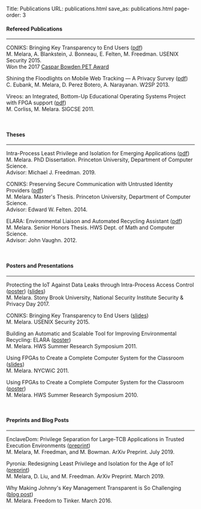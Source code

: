 Title: Publications
URL: publications.html
save_as: publications.html
page-order: 3

<div class="left">
<h4 class="text-primary">Refereed Publications</h4><hr class="line"/>
<div class="inner">
<p>
CONIKS: Bringing Key Transparency to End Users (<a class="text-info" href="static/pubs/sec15-paper-melara.pdf">pdf</a>)
<br/>
<span class="label_gray">M. Melara, A. Blankstein, J. Bonneau, E. Felten, M. Freedman. USENIX Security 2015.</span>
<br/>
<span class="text-success">Won the 2017 <a href="https://www.petsymposium.org/award/"><u>Caspar Bowden PET Award</u></a></span>
</p>
<p>
Shining the Floodlights on Mobile Web Tracking — A Privacy Survey (<a class="text-info" href="static/pubs/s2p2.pdf">pdf</a>)
<br/>
<span class="label_gray">C. Eubank, M. Melara, D. Perez Botero, A. Narayanan. W2SP 2013.</span>
</p>
<p>
Vireos: an Integrated, Bottom-Up Educational Operating Systems Project with FPGA support (<a class="text-info" href="static/pubs/vireos.pdf">pdf</a>)
<br/>
<span class="label_gray">M. Corliss, M. Melara. SIGCSE 2011.</span>
</p>
</div>
<br/>

<h4 class="text-primary">Theses</h4><hr class="line"/>
<div class="inner">
<p>
Intra-Process Least Privilege and Isolation for Emerging Applications (<a class="text-info" href="static/pubs/phd-thesis.pdf">pdf</a>)
<br/>
<span class="label_gray">M. Melara. PhD Dissertation. Princeton University, Department of Computer Science. <br/>Advisor: Michael J. Freedman. 2019.</span>
</p>
<p>
CONIKS: Preserving Secure Communication with Untrusted Identity Providers (<a class="text-info" href="static/pubs/mse-thesis.pdf">pdf</a>)
<br/>
<span class="label_gray">M. Melara. Master's Thesis. Princeton University, Department of Computer Science. <br/>Advisor: Edward W. Felten. 2014.</span>
</p>
<p>
ELARA: Environmental Liaison and Automated Recycling Assistant (<a class="text-info" href="static/pubs/honors-thesis.pdf">pdf</a>)
<br/>
<span class="label_gray">M. Melara. Senior Honors Thesis. HWS Dept. of Math and Computer Science. <br/>Advisor: John Vaughn. 2012.</span>
</p>
</div>
<br/>
<h4 class="text-primary">Posters and Presentations</h4><hr class="line"/>
<div class="inner">
<p>
Protecting the IoT Against Data Leaks through Intra-Process Access Control (<a class="text-info" href="static/pubs/s&pDay-poster.pdf">poster</a>) (<a class="text-info" href="static/pubs/s&pDay-blitz-presentation.pdf">slides</a>)
<br/>
<span class="label_gray">M. Melara. Stony Brook University, National Security Institute Security & Privacy Day 2017.</span>
</p>
<p>CONIKS: Bringing Key Transparency to End Users (<a class="text-info" href="static/pubs/coniks_usenix15_pres.pdf">slides</a>)
<br/>
<span class="label_gray">M. Melara. USENIX Security 2015.</span>
</p>
<p>
Building an Automatic and Scalable Tool for Improving Environmental Recycling: ELARA (<a class="text-info" href="static/pubs/elara-poster.pdf">poster</a>)
<br/>
<span class="label_gray">M. Melara. HWS Summer Research Symposium 2011.</span>
</p>
<p>
Using FPGAs to Create a Complete Computer System for the Classroom (<a class="text-info" href="static/pubs/nycwic-pres.pdf">slides</a>)
<br/>
<span class="label_gray">M. Melara. NYCWiC 2011.</span>
</p>
<p>
Using FPGAs to Create a Complete Computer System for the Classroom (<a class="text-info" href="static/pubs/fpga-poster.pdf">poster</a>)
<br/>
<span class="label_gray">M. Melara. HWS Summer Research Symposium 2010.</span>
</p>
</div>
<br/>
<h4 class="text-primary">Preprints and Blog Posts</h4><hr class="line"/>
<div class="inner">
<p>
EnclaveDom: Privilege Separation for Large-TCB Applications in Trusted Execution Environments (<a class="text-info" href="https://arxiv.org/abs/1907.13245">preprint</a>)
<br/>
<span class="label_gray">M. Melara, M. Freedman, and M. Bowman. ArXiv Preprint. July 2019.</span>
</p>
<p>
Pyronia: Redesigning Least Privilege and Isolation for the Age of IoT (<a class="text-info" href="https://arxiv.org/abs/1903.01950">preprint</a>)
<br/>
<span class="label_gray">M. Melara, D. Liu, and M. Freedman. ArXiv Preprint. March 2019.</span>
</p>
<p>
Why Making Johnny's Key Management Transparent is So Challenging (<a class="text-info" href="https://freedom-to-tinker.com/2016/03/31/why-making-johnnys-key-management-transparent-is-so-challenging/">blog post</a>)
<br/>
<span class="label_gray">M. Melara. Freedom to Tinker. March 2016.</span>
</p>
</div>
</div>
